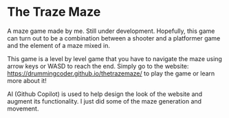 # The Traze Maze

A maze game made by me. Still under development.
Hopefully, this game can turn out to be a combination between a shooter and a platformer game and the element of a maze mixed in. 

This game is a level by level game that you have to navigate the maze using arrow keys or WASD to reach the end. 
Simply go to the website: https://drummingcoder.github.io/thetrazemaze/ to play the game or learn more about it!

AI (Github Copilot) is used to help design the look of the website and augment its functionality. I just did some of
the maze generation and movement.
